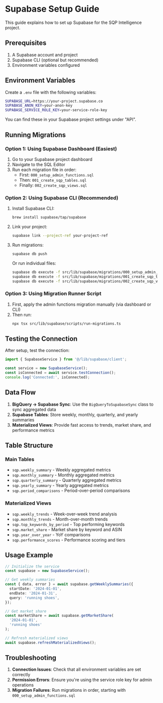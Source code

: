 # Supabase Setup Guide

This guide explains how to set up Supabase for the SQP Intelligence project.

## Prerequisites

1. A Supabase account and project
2. Supabase CLI (optional but recommended)
3. Environment variables configured

## Environment Variables

Create a `.env` file with the following variables:

```bash
SUPABASE_URL=https://your-project.supabase.co
SUPABASE_ANON_KEY=your-anon-key
SUPABASE_SERVICE_ROLE_KEY=your-service-role-key
```

You can find these in your Supabase project settings under "API".

## Running Migrations

### Option 1: Using Supabase Dashboard (Easiest)

1. Go to your Supabase project dashboard
2. Navigate to the SQL Editor
3. Run each migration file in order:
   - First: `000_setup_admin_functions.sql`
   - Then: `001_create_sqp_tables.sql`
   - Finally: `002_create_sqp_views.sql`

### Option 2: Using Supabase CLI (Recommended)

1. Install Supabase CLI:
   ```bash
   brew install supabase/tap/supabase
   ```

2. Link your project:
   ```bash
   supabase link --project-ref your-project-ref
   ```

3. Run migrations:
   ```bash
   supabase db push
   ```

   Or run individual files:
   ```bash
   supabase db execute -f src/lib/supabase/migrations/000_setup_admin_functions.sql
   supabase db execute -f src/lib/supabase/migrations/001_create_sqp_tables.sql
   supabase db execute -f src/lib/supabase/migrations/002_create_sqp_views.sql
   ```

### Option 3: Using Migration Runner Script

1. First, apply the admin functions migration manually (via dashboard or CLI)
2. Then run:
   ```bash
   npx tsx src/lib/supabase/scripts/run-migrations.ts
   ```

## Testing the Connection

After setup, test the connection:

```typescript
import { SupabaseService } from '@/lib/supabase/client';

const service = new SupabaseService();
const isConnected = await service.testConnection();
console.log('Connected:', isConnected);
```

## Data Flow

1. **BigQuery → Supabase Sync**: Use the `BigQueryToSupabaseSync` class to sync aggregated data
2. **Supabase Tables**: Store weekly, monthly, quarterly, and yearly summaries
3. **Materialized Views**: Provide fast access to trends, market share, and performance metrics

## Table Structure

### Main Tables
- `sqp.weekly_summary` - Weekly aggregated metrics
- `sqp.monthly_summary` - Monthly aggregated metrics  
- `sqp.quarterly_summary` - Quarterly aggregated metrics
- `sqp.yearly_summary` - Yearly aggregated metrics
- `sqp.period_comparisons` - Period-over-period comparisons

### Materialized Views
- `sqp.weekly_trends` - Week-over-week trend analysis
- `sqp.monthly_trends` - Month-over-month trends
- `sqp.top_keywords_by_period` - Top performing keywords
- `sqp.market_share` - Market share by keyword and ASIN
- `sqp.year_over_year` - YoY comparisons
- `sqp.performance_scores` - Performance scoring and tiers

## Usage Example

```typescript
// Initialize the service
const supabase = new SupabaseService();

// Get weekly summaries
const { data, error } = await supabase.getWeeklySummaries({
  startDate: '2024-01-01',
  endDate: '2024-01-31',
  query: 'running shoes',
});

// Get market share
const marketShare = await supabase.getMarketShare(
  '2024-01-01',
  'running shoes'
);

// Refresh materialized views
await supabase.refreshMaterializedViews();
```

## Troubleshooting

1. **Connection Issues**: Check that all environment variables are set correctly
2. **Permission Errors**: Ensure you're using the service role key for admin operations
3. **Migration Failures**: Run migrations in order, starting with `000_setup_admin_functions.sql`